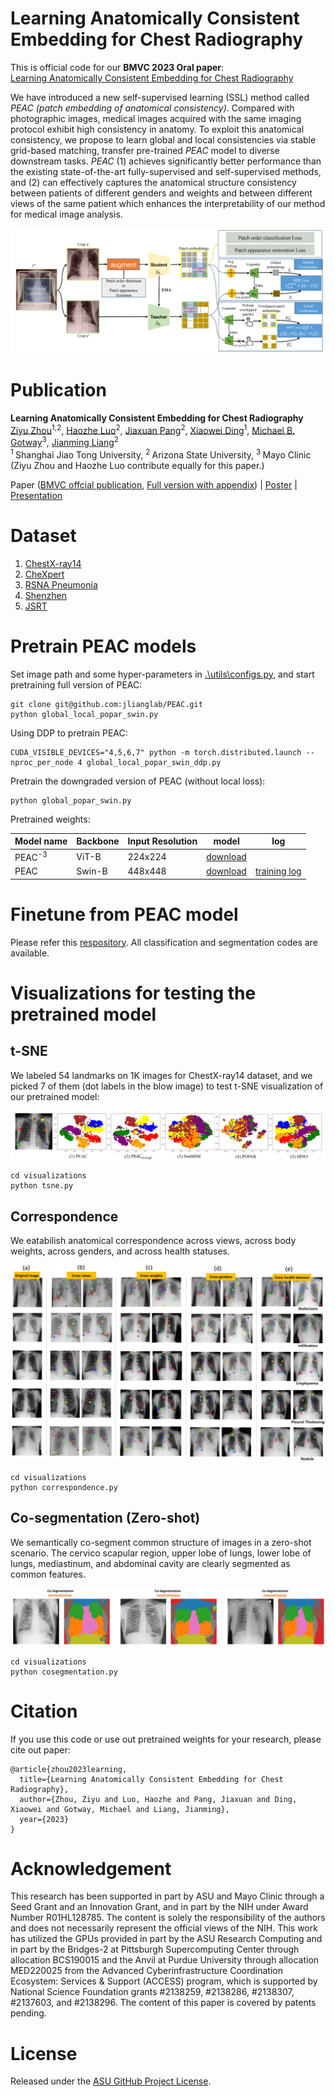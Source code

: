 # Learning Anatomically Consistent Embedding for Chest Radiography
This is official code for our **BMVC 2023 Oral paper**:  
[Learning Anatomically Consistent Embedding for Chest Radiography](https://papers.bmvc2023.org/0617.pdf)

We have introduced a new self-supervised learning (SSL) method called *PEAC (patch embedding of anatomical consistency)*. Compared with photographic images, medical images acquired with the same imaging protocol exhibit high consistency in anatomy. To exploit this anatomical consistency, we propose to learn global and local consistencies via stable grid-based matching, transfer pre-trained *PEAC* model to diverse downstream tasks. *PEAC* (1) achieves significantly better performance than the existing state-of-the-art fully-supervised and self-supervised methods, and (2) can effectively captures the anatomical structure consistency between patients of different genders and weights and between different views of the same patient which enhances the interpretability of our method for medical image analysis. 

![Image of framework](images/architecture.jpg)

# Publication

**Learning Anatomically Consistent Embedding for Chest Radiography**<br/>
[Ziyu Zhou](https://scholar.google.com/citations?hl=en&user=nvAfKnsAAAAJ)<sup>1,2</sup>, [Haozhe Luo](https://roypic.github.io//)<sup>2</sup>, [Jiaxuan Pang](https://www.linkedin.com/in/jiaxuan-pang-b014ab127/)<sup>2</sup>, [Xiaowei Ding](https://ee.sjtu.edu.cn/en/FacultyDetail.aspx?id=200&infoid=153&flag=153)<sup>1</sup>, [Michael B. Gotway](https://www.mayoclinic.org/biographies/gotway-michael-b-m-d/bio-20055566)<sup>3</sup>, [Jianming Liang](https://search.asu.edu/profile/1310161)<sup>2</sup><br/>
<sup>1 </sup>Shanghai Jiao Tong University, <sup>2 </sup>Arizona State University, <sup>3 </sup>Mayo Clinic <br/>
(Ziyu Zhou and Haozhe Luo contribute equally for this paper.)<br/>

Paper ([BMVC offcial publication](https://papers.bmvc2023.org/0617.pdf), [Full version with appendix](https://arxiv.org/abs/2312.00335)) | [Poster](images/PEAC_poster_1027_v2.0.pdf) | [Presentation](https://www.bilibili.com/video/BV1wc411D7tg/?spm_id_from=333.999.0.0&vd_source=0199850c2eb71ce8f33bc8e329957840)


# Dataset
1. [ChestX-ray14](https://nihcc.app.box.com/v/ChestXray-NIHCC)
2. [CheXpert](https://stanfordmlgroup.github.io/competitions/chexpert/)
3. [RSNA Pneumonia](https://www.kaggle.com/c/rsna-pneumonia-detection-challenge)
4. [Shenzhen](https://lhncbc.nlm.nih.gov/LHC-downloads/downloads.html#tuberculosis-image-data-sets)
5. [JSRT](http://db.jsrt.or.jp/eng.php)

# Pretrain PEAC models


Set image path and some hyper-parameters in [.\utils\configs.py](utils/config.py), and start pretraining full version of PEAC:
```
git clone git@github.com:jlianglab/PEAC.git
python global_local_popar_swin.py
```
Using DDP to pretrain PEAC:
```
CUDA_VISIBLE_DEVICES="4,5,6,7" python -m torch.distributed.launch --nproc_per_node 4 global_local_popar_swin_ddp.py
```
Pretrain the downgraded version of PEAC (without local loss):
```
python global_popar_swin.py
```

Pretrained weights:

| Model name | Backbone | Input Resolution | model | log |
|------------|----------|------------------|-------|-----|
| PEAC<sup>-3</sup> | ViT-B | 224x224 | [download](https://drive.google.com/file/d/1XA-d77RS5TtKruH0zMfPh0up40HZb5sN/view?usp=sharing)| |
|PEAC | Swin-B | 448x448 | [download](https://drive.google.com/file/d/1wDwcLpo1wSpdQ6jLmdW8XqLB5FYZRq_k/view?usp=sharing)| [training log](https://drive.google.com/file/d/17m3R9NQDGfn4NP_e_g0j07KOo9ifUPkE/view?usp=sharing)

# Finetune from PEAC model

Please refer this [respository](https://github.com/Zhouziyuya/Benchmark). All classification and segmentation codes are available.

# Visualizations for testing the pretrained model

## t-SNE
We labeled 54 landmarks on 1K images for ChestX-ray14 dataset, and we picked 7 of them (dot labels in the blow image) to test t-SNE visualization of our pretrained model:

![tsne](images/tsne.jpg)

```
cd visualizations
python tsne.py
```

## Correspondence
We eatabilish  anatomical correspondence across views, across body weights, across genders, and across health statuses.

![Correspondence](images/correspondence.jpg)

```
cd visualizations
python correspondence.py
```

## Co-segmentation (Zero-shot)

We semantically co-segment common structure of images in a zero-shot scenario. The cervico scapular region, upper lobe of lungs, lower lobe of lungs, mediastinum, and abdominal cavity are clearly segmented as common features.

![Co-segmentation](images/cosegmentation.jpg)

```
cd visualizations
python cosegmentation.py
```

# Citation

If you use this code or use out pretrained weights for your research, please cite out paper:

```
@article{zhou2023learning,
  title={Learning Anatomically Consistent Embedding for Chest Radiography},
  author={Zhou, Ziyu and Luo, Haozhe and Pang, Jiaxuan and Ding, Xiaowei and Gotway, Michael and Liang, Jianming},
  year={2023}
}
```

# Acknowledgement

This research has been supported in part by ASU and Mayo Clinic through a Seed Grant and an Innovation Grant, and in part by the NIH under Award Number R01HL128785. The content is solely the responsibility of the authors and does not necessarily represent the official views of the NIH. This work has utilized the GPUs provided in part by the ASU Research Computing and in part by the Bridges-2 at Pittsburgh Supercomputing Center through allocation BCS190015 and the Anvil at Purdue University through allocation MED220025 from the Advanced Cyberinfrastructure Coordination Ecosystem: Services & Support (ACCESS) program, which is supported by National Science Foundation grants #2138259, #2138286, #2138307, #2137603, and #2138296. The content of this paper is covered by patents pending.


# License

Released under the [ASU GitHub Project License](./LICENSE.txt).